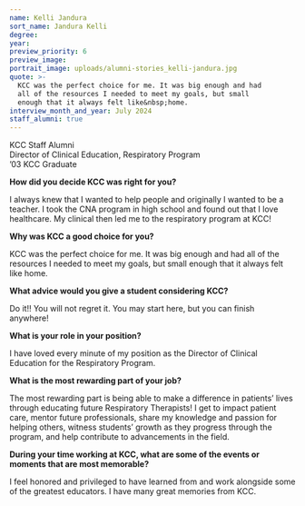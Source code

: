 ```yaml
---
name: Kelli Jandura
sort_name: Jandura Kelli
degree:
year:
preview_priority: 6
preview_image:
portrait_image: uploads/alumni-stories_kelli-jandura.jpg
quote: >-
  KCC was the perfect choice for me. It was big enough and had
  all of the resources I needed to meet my goals, but small
  enough that it always felt like&nbsp;home.
interview_month_and_year: July 2024
staff_alumni: true
---
```


KCC Staff Alumni<br>
Director of Clinical Education, Respiratory Program<br>
’03 KCC Graduate

**How did you decide KCC was right for you?**

I always knew that I wanted to help people and originally I wanted to be a teacher. I took the CNA  program in high school and found out that I love healthcare. My clinical then led me to the respiratory program at KCC!

**Why was KCC a good choice for you?**

KCC was the perfect choice for me. It was big enough and had all of the resources I needed to meet my goals, but small enough that it always felt like home.

**What advice would you give a student considering KCC?**

Do it!! You will not regret it. You may start here, but you can finish anywhere!

**What is your role in your position?**

I have loved every minute of my position as the Director of Clinical Education for the Respiratory Program.

**What is the most rewarding part of your job?**

The most rewarding part is being able to make a difference in patients’ lives through educating future Respiratory Therapists! I get to impact patient care, mentor future professionals, share my knowledge and passion for helping others, witness students’ growth as they progress through the program, and help contribute to advancements in the field.

**During your time working at KCC, what are some of the events or moments that are most memorable?**

I feel honored and privileged to have learned from and work alongside some of the greatest educators. I have many great memories from KCC.
